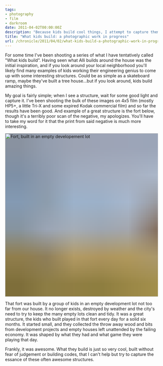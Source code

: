 ```yaml
---
tags:
- photography
- film
- darkroom
date: 2011-04-02T00:00:00Z
description: "Because kids build cool things, I attempt to capture them with 1950's film technology."
title: "What kids build: a photographic work in progress"
url: /chronicle/2011/04/02/what-kids-build-a-photographic-work-in-progress/
---
```


For some time I've been shooting a series of what I have tentatively called "What kids build".  Having seen what Alli builds around the house was the initial inspiration, and if you look around your local neighborhood you'll likely find many examples of kids working their engineering genius to come up with some interesting structures.  Could be as simple as a skateboard ramp, maybe they've built a tree house...but if you look around, kids build amazing things.

My goal is fairly simple; when I see a structure, wait for some good light and capture it. I've been shooting the bulk of these images on 4x5 film (mostly HP5+, a little Tri-X and some expired Kodak commercial film) and so far the results have been good.  And example of a great structure is the fort below, though it's a terribly poor scan of the negative, my apologizes.  You'll have to take my word for it that the print from said negative is much more interesting.

<img decoding="async" loading="lazy" width="800" height="538" style="background-size: cover;
          background-image: url('data:image/svg+xml;charset=utf-8,%3Csvg xmlns=\'http%3A//www.w3.org/2000/svg\' xmlns%3Axlink=\'http%3A//www.w3.org/1999/xlink\' viewBox=\'0 0 1280 853\'%3E%3Cfilter id=\'b\' color-interpolation-filters=\'sRGB\'%3E%3CfeGaussianBlur stdDeviation=\'.5\'%3E%3C/feGaussianBlur%3E%3CfeComponentTransfer%3E%3CfeFuncA type=\'discrete\' tableValues=\'1 1\'%3E%3C/feFuncA%3E%3C/feComponentTransfer%3E%3C/filter%3E%3Cimage filter=\'url(%23b)\' x=\'0\' y=\'0\' height=\'100%25\' width=\'100%25\' xlink%3Ahref=\'data%3Aimage/png;base64,iVBORw0KGgoAAAANSUhEUgAAAAkAAAAGCAIAAACepSOSAAAACXBIWXMAAC4jAAAuIwF4pT92AAAAs0lEQVQI1wGoAFf/AImSoJSer5yjs52ktp2luJuluKOpuJefsoCNowB+kKaOm66grL+krsCnsMGrt8m1u8mzt8OVoLIAhJqzjZ2tnLLLnLHJp7fNmpyjqbPCqLrRjqO7AIeUn5ultaWtt56msaSnroZyY4mBgLq7wY6TmwCRfk2Pf1uzm2WulV+xmV6rmGyQfFm3nWSBcEIAfm46jX1FkH5Djn5AmodGo49MopBLlIRBfG8yj/dfjF5frTUAAAAASUVORK5CYII=\'%3E%3C/image%3E%3C/svg%3E');" src="https://storage.googleapis.com/jdr-public-imgs/blog-archive/2011/04/MG_65941.jpg" alt="Fort, built in an empty developement lot">

That fort was built by a group of kids in an empty development lot not too far from our house.  It no longer exists, destroyed by weather and the city's need to try to keep the many empty lots clean and tidy.  It was a great structure, the kids who built played in that fort every day for a solid six months.  It started small, and they collected the throw away wood and bits from development projects and empty houses left unattended by the failing economy.  It was shaped by what they had and what game they were playing that day.

Frankly, it was awesome. What they build is just so very cool, built without fear of judgement or building codes, that I can't help but try to capture the essance of these often awesome structures.
